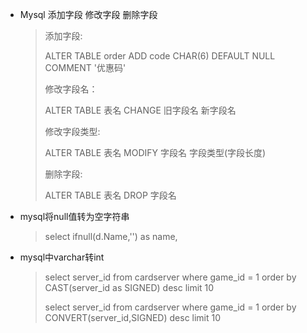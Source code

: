 * Mysql 添加字段 修改字段 删除字段

  > 添加字段:
  >
  > ALTER TABLE order ADD code CHAR(6) DEFAULT NULL COMMENT '优惠码'
  >
  > 修改字段名：
  >
  > ALTER TABLE 表名 CHANGE 旧字段名 新字段名
  >
  > 修改字段类型:
  >
  > ALTER TABLE 表名 MODIFY 字段名 字段类型(字段长度)
  >
  > 删除字段:
  >
  > ALTER TABLE 表名 DROP 字段名 

* mysql将null值转为空字符串

  > select ifnull(d.Name,'') as name,

* mysql中varchar转int

  > select server_id from cardserver where game_id = 1 order by CAST(server_id as SIGNED) desc limit 10
  >
  > select server_id from cardserver where game_id = 1 order by CONVERT(server_id,SIGNED) desc limit 10